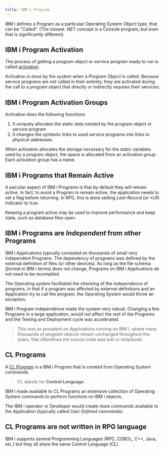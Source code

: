 ```yaml
---
title: IBM i Program
---
```


IBM i defines a Program as a particular Operating System *Object type*, that can be "Called". (The closest .NET concept is a Console program, but even that is significantly different).

## IBM i Program Activation
The process of getting a program object or service program ready to run is called [activation](https://www.ibm.com/support/knowledgecenter/en/ssw_ibm_i_72/rzase/activtn.htm). 

Activation is done by the system when a *Program Object* is called. Because service programs are not called in their entirety, they are activated during the call to a program object that directly or indirectly requires their services. 

## IBM i Program Activation Groups
Activation does the following functions:
1. It uniquely allocates the static data needed by the program object or service program
2. It changes the symbolic links to used service programs into links to physical addresses.

When activation allocates the storage necessary for the static variables used by a program object, the space is allocated from an activation group. Each activation group has a name. 

## IBM i Programs that Remain Active
A peculiar aspect of IBM i Programs is that by default they will remain *active*. In fact, to avoid a Program to remain active, the application needs to set a flag before returning. In RPG, this is done setting *Last-Record* (or *LR) indicator to true.

Keeping a program active may be used to improve performance and keep state, such as database files open.

## IBM i Programs are *Independent* from other Programs
IBM i Applications typically consisted on thousands of small very independent Programs. The dependency of programs was defined by the external definition of files (or other devices). As long as the file schema (*format* in IBM i terms) does not change, Programs on IBM i Applications *do not need* to be recompiled.

The Operating system facilitated the checking of the *independence* of programs, in that if a program was affected by external definitions and an Application try to call the program, the Operating System would throw an exception.

IBM i Program independence made the system very robust. Changing a few Programs in a large application, would not affect the rest of the Programs and the Testing and Deployment cycle was accelerated.

> This was so prevalent on Applications running on IBM i, where many thousands of *program objects* remain unchanged throughout the years, that oftentimes the source code was lost or misplaced.

## CL Programs
A [CL Program](https://www.ibm.com/support/knowledgecenter/en/ssw_ibm_i_72/rbam6/clpr.htm) is a IBM i Program that is created from Operating System *commands*.

>CL stands for **Control Language**.

IBM i made available to CL Programs an extensive collection of Operating System commands to perform functions on IBM i objects.

The IBM i operator or Developer would create more *commands* available to the Application (typically called *User Defined commands*).

## CL Programs are not written in RPG language

IBM i supports several Programming Languages (RPG, COBOL, C++, Java, etc.) but they all share the same Control Language (CL).

